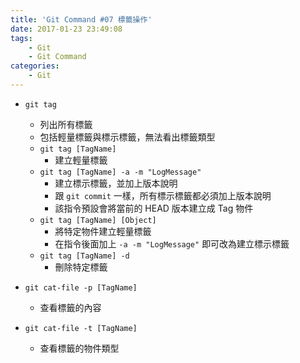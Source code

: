 ```yaml
---
title: 'Git Command #07 標籤操作'
date: 2017-01-23 23:49:08
tags:
    - Git
    - Git Command
categories:
    - Git
---
```

 - `git tag`
    - 列出所有標籤
    - 包括輕量標籤與標示標籤，無法看出標籤類型
    - `git tag [TagName]`
        - 建立輕量標籤
    - `git tag [TagName] -a -m "LogMessage"`
        - 建立標示標籤，並加上版本說明
        - 跟 `git commit` 一樣，所有標示標籤都必須加上版本說明
        - 該指令預設會將當前的 HEAD 版本建立成 Tag 物件
    - `git tag [TagName] [Object]`
        - 將特定物件建立輕量標籤
        - 在指令後面加上 `-a -m "LogMessage"` 即可改為建立標示標籤
    - `git tag [TagName] -d`
        - 刪除特定標籤


 - `git cat-file -p [TagName]`
    - 查看標籤的內容
 - `git cat-file -t [TagName]`
    - 查看標籤的物件類型